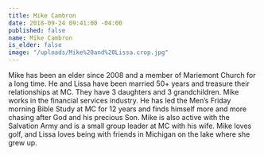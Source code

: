 ```yaml
---
title: Mike Cambron
date: 2018-09-24 09:41:00 -04:00
published: false
name: Mike Cambron
is_elder: false
image: "/uploads/Mike%20and%20Lissa.crop.jpg"
---
```


Mike has been an elder since 2008 and a member of Mariemont Church for a long time. He and Lissa have been married 50+ years and treasure their relationships at MC. They have 3 daughters and 3 grandchildren. Mike works in the financial services industry. He has led the Men’s Friday morning Bible Study at MC for 12 years  and finds himself more and more chasing after God and his precious Son. Mike is also active with the Salvation Army and is a small group leader at MC with his wife. Mike loves golf, and Lissa loves being with friends in Michigan on the lake where she grew up.
